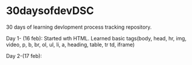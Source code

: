 # 30daysofdevDSC
30 days of learning devlopment process tracking repository.

Day 1- (16 feb): Started wth HTML. Learned basic tags(body, head, hr, img, video, p, b, br, ol, ul, li, a, heading, table, tr td, iframe)

Day 2-(17 feb):
